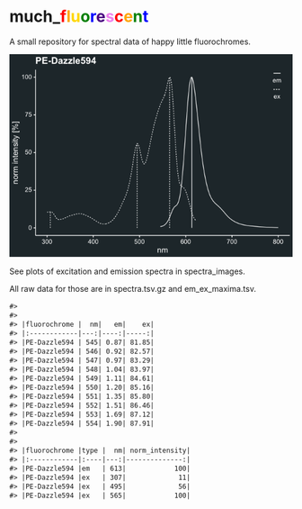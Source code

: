 
<!-- README.md is generated from README.Rmd. Please edit that file -->

# much\_<span style="color:red;">f</span><span style="color:orange;">l</span><span style="color:gold;">u</span><span style="color:green;">o</span><span style="color:blue;">r</span><span style="color:indigo;">e</span><span style="color:violet;">s</span><span style="color:red;">c</span><span style="color:orange;">e</span><span style="color:green;">n</span><span style="color:blue;">t</span>

<!-- badges: start -->
<!-- badges: end -->

A small repository for spectral data of happy little fluorochromes.

![](README_files/figure-gfm/unnamed-chunk-2-1.png)<!-- -->

See plots of excitation and emission spectra in spectra_images.

All raw data for those are in spectra.tsv.gz and em_ex_maxima.tsv.

    #> 
    #> 
    #> |fluorochrome |  nm|   em|    ex|
    #> |:------------|---:|----:|-----:|
    #> |PE-Dazzle594 | 545| 0.87| 81.85|
    #> |PE-Dazzle594 | 546| 0.92| 82.57|
    #> |PE-Dazzle594 | 547| 0.97| 83.29|
    #> |PE-Dazzle594 | 548| 1.04| 83.97|
    #> |PE-Dazzle594 | 549| 1.11| 84.61|
    #> |PE-Dazzle594 | 550| 1.20| 85.16|
    #> |PE-Dazzle594 | 551| 1.35| 85.80|
    #> |PE-Dazzle594 | 552| 1.51| 86.46|
    #> |PE-Dazzle594 | 553| 1.69| 87.12|
    #> |PE-Dazzle594 | 554| 1.90| 87.91|
    #> 
    #> 
    #> |fluorochrome |type |  nm| norm_intensity|
    #> |:------------|:----|---:|--------------:|
    #> |PE-Dazzle594 |em   | 613|            100|
    #> |PE-Dazzle594 |ex   | 307|             11|
    #> |PE-Dazzle594 |ex   | 495|             56|
    #> |PE-Dazzle594 |ex   | 565|            100|

